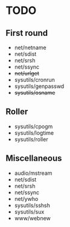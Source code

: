 TODO
====

First round
-----------

- net/netname
- net/sdist
- net/srsh
- net/ssync
- ~~net/urlget~~
- sysutils/cronrun
- sysutils/genpasswd
- ~~sysutils/osname~~

Roller
------

- sysutils/cpogm
- sysutils/logtime
- sysutils/roller

Miscellaneous
-------------

- audio/mstream
- net/sdist
- net/srsh
- net/ssync
- net/ywho
- sysutils/sshsh
- sysutils/sux
- www/webnew

